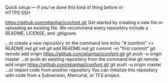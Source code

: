 Quick setup — if you’ve done this kind of thing before
or	
HTTPS
SSH

https://github.com/etianhai/iconfont.git
Get started by creating a new file or uploading an existing file. We recommend every repository include a README, LICENSE, and .gitignore.

…or create a new repository on the command line
echo "# iconfont" >> README.md
git init
git add README.md
git commit -m "first commit"
git remote add origin https://github.com/etianhai/iconfont.git
git push -u origin master
…or push an existing repository from the command line
git remote add origin https://github.com/etianhai/iconfont.git
git push -u origin master
…or import code from another repository
You can initialize this repository with code from a Subversion, Mercurial, or TFS project.

